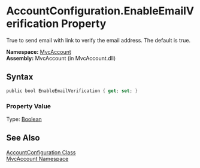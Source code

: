 AccountConfiguration.EnableEmailVerification Property
=====================================================
True to send email with link to verify the email address. The default is true.

**Namespace:** [MvcAccount][1]  
**Assembly:** MvcAccount (in MvcAccount.dll)

Syntax
------

```csharp
public bool EnableEmailVerification { get; set; }
```

### Property Value
Type: [Boolean][2]

See Also
--------
[AccountConfiguration Class][3]  
[MvcAccount Namespace][1]  

[1]: ../README.md
[2]: http://msdn.microsoft.com/en-us/library/a28wyd50
[3]: README.md